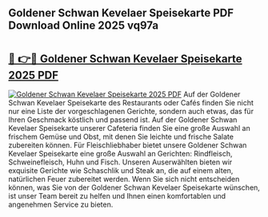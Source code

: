 ## Goldener Schwan Kevelaer Speisekarte PDF Download Online 2025 vq97a

# <h2><a href="http://gcb46of.nevu.top/?p=Goldener+Schwan+Kevelaer+Speisekarte">🔗 👉🔴 Goldener Schwan Kevelaer Speisekarte 2025 PDF</a></h2>

[![Goldener Schwan Kevelaer Speisekarte 2025 PDF](https://i.imgur.com/dBaPXMq.png)](http://gcb46of.nevu.top/?p=Goldener+Schwan+Kevelaer+Speisekarte)
Auf der Goldener Schwan Kevelaer Speisekarte des Restaurants oder Cafés finden Sie nicht nur eine Liste der vorgeschlagenen Gerichte, sondern auch etwas, das für Ihren Geschmack köstlich und passend ist. Auf der Goldener Schwan Kevelaer Speisekarte unserer Cafeteria finden Sie eine große Auswahl an frischem Gemüse und Obst, mit denen Sie leichte und frische Salate zubereiten können. Für Fleischliebhaber bietet unsere Goldener Schwan Kevelaer Speisekarte eine große Auswahl an Gerichten: Rindfleisch, Schweinefleisch, Huhn und Fisch. Unseren Auserwählten bieten wir exquisite Gerichte wie Schaschlik und Steak an, die auf einem alten, natürlichen Feuer zubereitet werden. Wenn Sie sich nicht entscheiden können, was Sie von der Goldener Schwan Kevelaer Speisekarte wünschen, ist unser Team bereit zu helfen und Ihnen einen komfortablen und angenehmen Service zu bieten.

